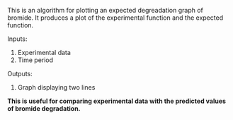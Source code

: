 This is an algorithm for plotting an expected degreadation graph of bromide. It produces a plot of the experimental function and the expected function.

Inputs:

1. Experimental data
2. Time period

Outputs:
1. Graph displaying two lines

**This is useful for comparing experimental data with the predicted values of bromide degradation.**
